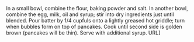 In a small bowl, combine the flour, baking powder and salt. In another bowl, combine the egg, milk, oil and syrup; stir into dry ingredients just until blended.
Pour batter by 1/4 cupfuls onto a lightly greased hot griddle; turn when bubbles form on top of pancakes. Cook until second side is golden brown (pancakes will be thin). Serve with additional syrup.
URL]
